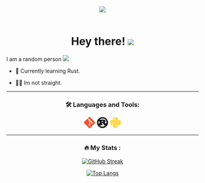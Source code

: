 <div id="header" align="center">
  <img src="https://i.giphy.com/media/efHwZH4DeN9ss/giphy.webp" width="200"/>
</div>

<div align="center">
  <img src="https://komarev.com/ghpvc/?username=aspen-arch&style=flat-square&color=blue" alt=""/>
  </div>

  <div id="heythere" align="center">
  <h1>
  Hey there!
  <img src="https://media.giphy.com/media/hvRJCLFzcasrR4ia7z/giphy.gif" width="30px"/>
</h1>
    
  <div id="aboutme" align="left">
  
  I am a random person <img src="https://media.giphy.com/media/WUlplcMpOCEmTGBtBW/giphy.gif" width="30">

- :seedling: Currently learning Rust.
- :rainbow_flag: Im not straight.</font>
  </div>
  
    ---

### :hammer_and_wrench: Languages and Tools: 
  <div>
      <img src="https://github.com/devicons/devicon/blob/master/icons/git/git-original.svg" width="30">
      <img src="https://github.com/devicons/devicon/blob/master/icons/rust/rust-plain.svg" width="30">
      <img src="https://github.com/devicons/devicon/blob/master/icons/python/python-plain.svg" width="30">
  </div>
  
  ---

### :fire: My Stats :
  [![GitHub Streak](http://github-readme-streak-stats.herokuapp.com?user=aspen-arc&theme=dark&background=000000)](https://git.io/streak-stats)
  
  [![Top Langs](https://github-readme-stats.vercel.app/api/top-langs/?username=aspen-arc&layout=compact&theme=vision-friendly-dark)](https://github.com/anuraghazra/github-readme-stats) 
    
